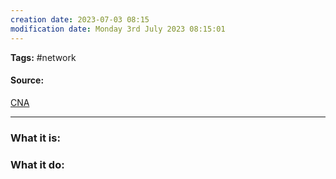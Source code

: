 ```yaml
---
creation date: 2023-07-03 08:15
modification date: Monday 3rd July 2023 08:15:01
---
```


**Tags:** #network 

#### Source:
[CNA](https://aws.amazon.com/what-is/computer-networking/)

--------------------------------------

### What it is:


### What it do:

